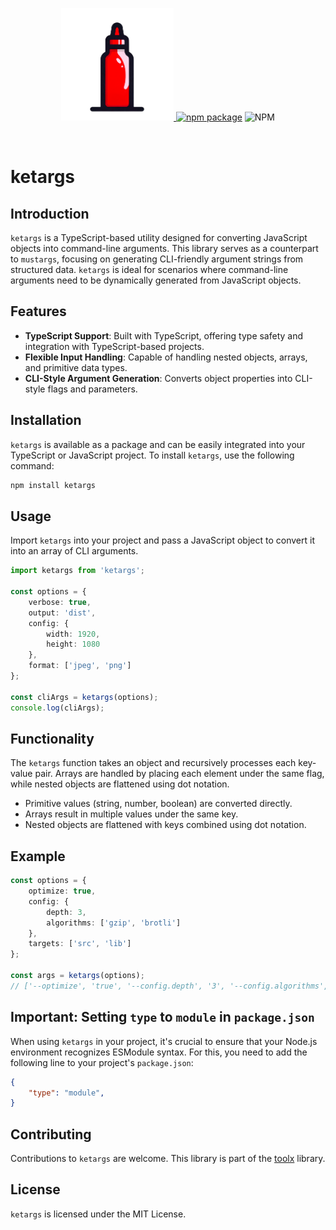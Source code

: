 <p align="center">
  <a href="https://www.npmjs.com/package/ketargs" target="_blank" rel="noopener noreferrer">
    <img width="180" src="logo.png" alt="ketargs logo" />
  </a>
  <a href="https://www.npmjs.com/package/@toolx/core"><img src="https://img.shields.io/npm/v/ketargs" alt="npm package"></a>
  <img alt="NPM" src="https://img.shields.io/npm/l/ketargs">
</p>
<br/>

# ketargs

## Introduction
`ketargs` is a TypeScript-based utility designed for converting JavaScript objects into command-line arguments. This library serves as a counterpart to `mustargs`, focusing on generating CLI-friendly argument strings from structured data. `ketargs` is ideal for scenarios where command-line arguments need to be dynamically generated from JavaScript objects.

## Features
- **TypeScript Support**: Built with TypeScript, offering type safety and integration with TypeScript-based projects.
- **Flexible Input Handling**: Capable of handling nested objects, arrays, and primitive data types.
- **CLI-Style Argument Generation**: Converts object properties into CLI-style flags and parameters.

## Installation
`ketargs` is available as a package and can be easily integrated into your TypeScript or JavaScript project. To install `ketargs`, use the following command:

```bash
npm install ketargs
```

## Usage
Import `ketargs` into your project and pass a JavaScript object to convert it into an array of CLI arguments.

```typescript
import ketargs from 'ketargs';

const options = {
    verbose: true,
    output: 'dist',
    config: {
        width: 1920,
        height: 1080
    },
    format: ['jpeg', 'png']
};

const cliArgs = ketargs(options);
console.log(cliArgs);
```

## Functionality
The `ketargs` function takes an object and recursively processes each key-value pair. Arrays are handled by placing each element under the same flag, while nested objects are flattened using dot notation.

- Primitive values (string, number, boolean) are converted directly.
- Arrays result in multiple values under the same key.
- Nested objects are flattened with keys combined using dot notation.

## Example
```typescript
const options = {
    optimize: true,
    config: {
        depth: 3,
        algorithms: ['gzip', 'brotli']
    },
    targets: ['src', 'lib']
};

const args = ketargs(options);
// ['--optimize', 'true', '--config.depth', '3', '--config.algorithms', 'gzip', 'brotli', '--targets', 'src', 'lib']
```

## Important: Setting `type` to `module` in `package.json`

When using `ketargs` in your project, it's crucial to ensure that your Node.js environment recognizes ESModule syntax. For this, you need to add the following line to your project's `package.json`:

```json
{
    "type": "module",
}
```

## Contributing
Contributions to `ketargs` are welcome. This library is part of the [toolx](https://github.com/williammanco/toolx) library.

## License
`ketargs` is licensed under the MIT License.

